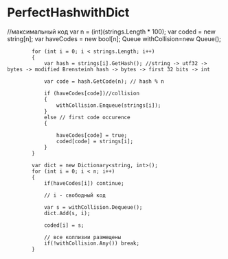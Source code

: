 # PerfectHashwithDict

   //максимальный код
            var n = (int)(strings.Length * 100);
            var coded = new string[n];
            var haveCodes = new bool[n];
            Queue<string> withCollision=new Queue<string>();
            
            for (int i = 0; i < strings.Length; i++)
            {
                var hash = strings[i].GetHash(); //string -> utf32 -> bytes -> modified Brensteinh hash -> bytes -> first 32 bits -> int
                
                var code = hash.GetCode(n); // hash % n
                
                if (haveCodes[code])//collision
                {
                    withCollision.Enqueue(strings[i]);
                }
                else // first code occurence
                {

                    haveCodes[code] = true;
                    coded[code] = strings[i];
                }
            }
            
            var dict = new Dictionary<string, int>();
            for (int i = 0; i < n; i++)
            {
                if(haveCodes[i]) continue;

                // i - свободный код
                
                var s = withCollision.Dequeue();
                dict.Add(s, i);

                coded[i] = s;

                // все коллизии размещены
                if(!withCollision.Any()) break;
            }
